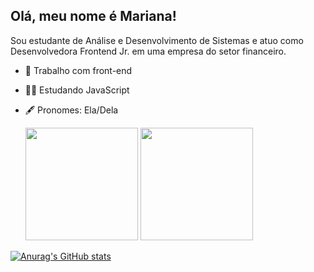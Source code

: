 ## Olá, meu nome é Mariana!

Sou estudante de Análise e Desenvolvimento de Sistemas e atuo como Desenvolvedora Frontend Jr. em uma empresa do setor financeiro. 

- 💼 Trabalho com front-end
- 👩‍💻 Estudando JavaScript
- 🖋️ Pronomes: Ela/Dela

  <div>
    <a href="https://www.linkedin.com/in/mariana-lopes-6b2a72155/"></a>
    <img height="180em" src="https://github-readme-stats.vercel.app/api?username=mfrancy&show_icons=true&theme=dracula&include_all_commits=true&show_owner=true" />
    <img height="180em" src="https://github-readme-stats.vercel.app/api/top-langs/?username=mfrancy&layout=compact&langs_counts=16&theme=dracula" "> 
  </div>




[![Anurag's GitHub stats]()](https://github.com/mfrancy/github-readme-stats)
